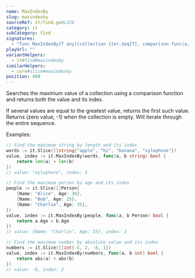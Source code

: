 ```yaml
---
name: MaxIndexBy
slug: maxindexby
sourceRef: it/find.go#L326
category: it
subCategory: find
signatures:
  - "func MaxIndexBy[T any](collection iter.Seq[T], comparison func(a, b T) bool) (T, int)"
playUrl: ""
variantHelpers:
  - it#find#maxindexby
similarHelpers:
  - core#slice#maxindexby
position: 490
---
```


Searches the maximum value of a collection using a comparison function and returns both the value and its index.

If several values are equal to the greatest value, returns the first such value.
Returns (zero value, -1) when the collection is empty.
Will iterate through the entire sequence.

Examples:

```go
// Find the maximum string by length and its index
words := it.Slice([]string{"apple", "hi", "banana", "xylophone"})
value, index := it.MaxIndexBy(words, func(a, b string) bool {
    return len(a) > len(b)
})
// value: "xylophone", index: 3

// Find the maximum person by age and its index
people := it.Slice([]Person{
    {Name: "Alice", Age: 30},
    {Name: "Bob", Age: 25},
    {Name: "Charlie", Age: 35},
})
value, index := it.MaxIndexBy(people, func(a, b Person) bool {
    return a.Age > b.Age
})
// value: {Name: "Charlie", Age: 35}, index: 2

// Find the maximum number by absolute value and its index
numbers := it.Slice([]int{-5, 2, -8, 1})
value, index := it.MaxIndexBy(numbers, func(a, b int) bool {
    return abs(a) > abs(b)
})
// value: -8, index: 2
```